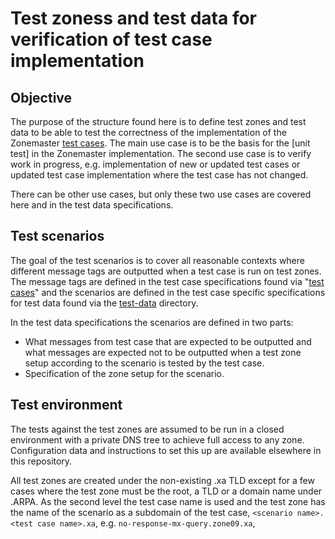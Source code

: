 # Test zoness and test data for verification of test case implementation

## Objective

The purpose of the structure found here is to define test zones and test data to
be able to test the correctness of the implementation of the Zonemaster
[test cases]. The main use case is to be the basis for the [unit test] in the
Zonemaster implementation. The second use case is to verify work in progress,
e.g. implementation of new or updated test cases or updated test case
implementation where the test case has not changed.

There can be other use cases, but only these two use cases are covered here
and in the test data specifications.


## Test scenarios

The goal of the test scenarios is to cover all reasonable contexts where
different message tags are outputted when a test case is run on test zones. The
message tags are defined in the test case specifications found via "[test cases]"
and the scenarios are defined in the test case specific specifications for test
data found via the [test-data] directory.

In the test data specifications the scenarios are defined in two parts:

* What messages from test case that are expected to be outputted and what
  messages are expected not to be outputted when a test zone setup according to
  the scenario is tested by the test case.
* Specification of the zone setup for the scenario.


## Test environment

The tests against the test zones are assumed to be run in a closed environment
with a private DNS tree to achieve full access to any zone. Configuration data
and instructions to set this up are available elsewhere in this repository.

All test zones are created under the non-existing .xa TLD except for a few cases
where the test zone must be the root, a TLD or a domain name under .ARPA. As the
second level the test case name is used and the test zone has the name of the
scenario as a subdomain of the test case, `<scenario name>.<test case name>.xa`,
e.g. `no-response-mx-query.zone09.xa`,







[Test cases]:                                           ../tests/README.md
[unit tests]:                                           https://github.com/zonemaster/zonemaster-engine/tree/master/t
[test-data]:                                            .

